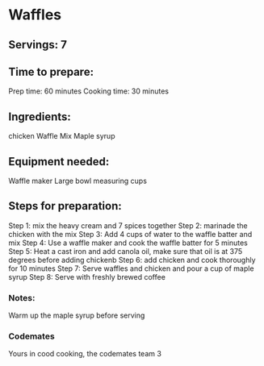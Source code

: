 # Waffles

## Servings: 7

## Time to prepare: 
Prep time: 60 minutes
Cooking time: 30 minutes


## Ingredients:
chicken 
Waffle Mix
Maple syrup

## Equipment needed:

Waffle maker
Large bowl
measuring cups


## Steps for preparation:
Step 1: mix the heavy cream and 7 spices together
Step 2: marinade the chicken with the mix
Step 3: Add 4 cups of water to the waffle batter and mix
Step 4: Use a waffle maker and cook the waffle batter for 5 minutes
Step 5: Heat a cast iron and add canola oil, make sure that oil is at 375 degrees before adding chickenb
Step 6: add chicken and cook thoroughly for 10 minutes
Step 7: Serve waffles and chicken and pour a cup of maple syrup
Step 8: Serve with freshly brewed coffee 



### Notes:

Warm up the maple syrup before serving


### Codemates #
Yours in cood cooking, the codemates team 3
